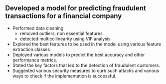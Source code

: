 ## Developed a model for predicting fraudulent transactions for a financial company
* Performed data cleaning
     - removed outliers, non essential features
     - detected multicollinearity using VIF analysis
* Explored the best features to be used in the model using various feature extraction classes
* Deployed various models to predict the best accuracy and other performance metrics.
* Stated the key factors that led to the detection of fraudulent customers.
* Suggested various security measures to curb such attacks and various ways to check if the implementation is successful.
